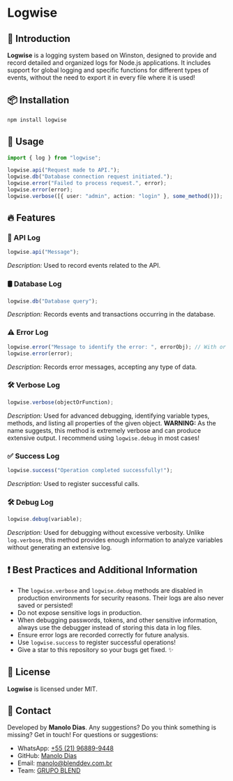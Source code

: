 # Logwise

## 📜 Introduction
**Logwise** is a logging system based on Winston, designed to provide and record detailed and organized logs for Node.js applications. 
It includes support for global logging and specific functions for different types of events, without the need to export it in every file where it is used!

## 📦 Installation

```sh
npm install logwise
```

## 🚀 Usage

```ts
import { log } from "logwise";

logwise.api("Request made to API.");
logwise.db("Database connection request initiated.");
logwise.error("Failed to process request.", error);
logwise.error(error);
logwise.verbose([{ user: "admin", action: "login" }, some_method()]);
```

## 🔥 Features

### 📌 API Log
```ts
logwise.api("Message");
```
_Description:_ Used to record events related to the API.

### 🛢️ Database Log
```ts
logwise.db("Database query");
```
_Description:_ Records events and transactions occurring in the database.

### ⚠️ Error Log
```ts
logwise.error("Message to identify the error: ", errorObj); // With or without description!
logwise.error(error);
```
_Description:_ Records error messages, accepting any type of data.

### 🛠️ Verbose Log
```ts
logwise.verbose(objectOrFunction);
```
_Description:_ Used for advanced debugging, identifying variable types, methods, and listing all properties of the given object.
**WARNING:** As the name suggests, this method is extremely verbose and can produce extensive output. I recommend using `logwise.debug` in most cases!

### ✅ Success Log
```ts
logwise.success("Operation completed successfully!");
```
_Description:_ Used to register successful calls.

### 🛠️ Debug Log
```ts
logwise.debug(variable);
```
_Description:_ Used for debugging without excessive verbosity. Unlike `log.verbose`, this method provides enough information to analyze variables without generating an extensive log.

## ❗ Best Practices and Additional Information
- The `logwise.verbose` and `logwise.debug` methods are disabled in production environments for security reasons. Their logs are also never saved or persisted!
- Do not expose sensitive logs in production.
- When debugging passwords, tokens, and other sensitive information, always use the debugger instead of storing this data in log files.
- Ensure error logs are recorded correctly for future analysis.
- Use `logwise.success` to register successful operations!
- Give a star to this repository so your bugs get fixed. ✨

## 📜 License
**Logwise** is licensed under MIT.

## 🔗 Contact
Developed by **Manolo Dias**.
Any suggestions? Do you think something is missing? Get in touch! For questions or suggestions:
- WhatsApp:  [+55 (21) 96889-9448](https://wa.me/5521968899448)
- GitHub:   [Manolo Dias](https://github.com/manolo-dias/fancy-logger)
- Email:    [manolo@blenddev.com.br](mailto:manolo@blenddev.com.br)
- Team:     [GRUPO BLEND](https://grupoblend.com.br)
